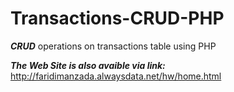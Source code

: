 # Transactions-CRUD-PHP

***CRUD*** operations on transactions table using PHP

***The Web Site is also avaible via link:***  
     http://faridimanzada.alwaysdata.net/hw/home.html
